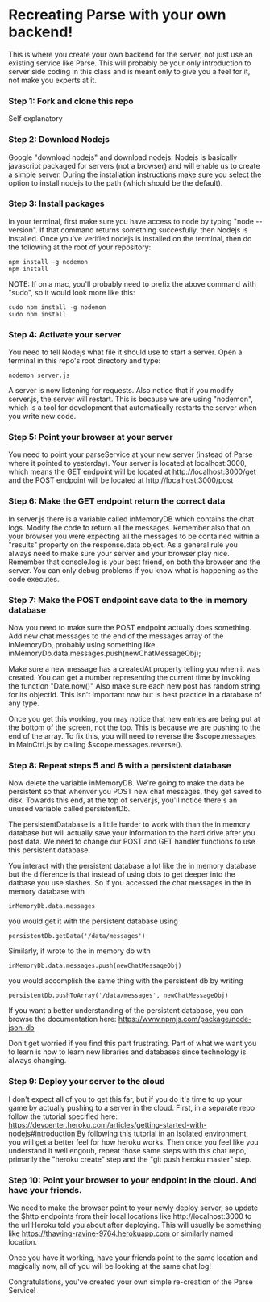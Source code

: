 Recreating Parse with your own backend!
========

This is where you create your own backend for the server, not just use an existing service like Parse. This will probably be your only introduction
to server side coding in this class and is meant only to give you a feel for it, not make you experts at it.

### Step 1: Fork and clone this repo
Self explanatory

### Step 2: Download Nodejs
Google "download nodejs" and download nodejs. Nodejs is basically javascript packaged for servers (not a browser) and will enable us to create a simple server.
During the installation instructions make sure you select the option to install nodejs to the path (which should be the default).

### Step 3: Install packages
In your terminal, first make sure you have access to node by typing "node --version". If that command returns something succesfully, then Nodejs is installed.
Once you've verified nodejs is installed on the terminal, then do the following at the root of your repository:
```
npm install -g nodemon
npm install
```
NOTE: If on a mac, you'll probably need to prefix the above command with "sudo", so it would look more like this:
```
sudo npm install -g nodemon
sudo npm install
```

### Step 4: Activate your server
You need to tell Nodejs what file it should use to start a server. Open a terminal in this repo's root directory and type:
```
nodemon server.js
```
A server is now listening for requests. Also notice that if you modify server.js, the server will restart. This is because we are using "nodemon",
which is a tool for development that automatically restarts the server when you write new code.

### Step 5: Point your browser at your server
You need to point your parseService at your new server (instead of Parse where it pointed to yesterday). Your server is located at localhost:3000,
which means the GET endpoint will be located at http://localhost:3000/get and the POST endpoint will be located at http://localhost:3000/post

### Step 6: Make the GET endpoint return the correct data
In server.js there is a variable called inMemoryDB which contains the chat logs. Modify the code to return all the messages.
Remember also that on your browser you were expecting all the messages to be contained within a "results" property on the response.data object.
As a general rule you always need to make sure your server and your browser play nice. Remember that console.log is your best friend, on both the browser
and the server. You can only debug problems if you know what is happening as the code executes.

### Step 7: Make the POST endpoint save data to the in memory database
Now you need to make sure the POST endpoint actually does something. Add new chat messages to the end of the messages array of the inMemoryDb,
probably using something like inMemoryDb.data.messages.push(newChatMessageObj);

Make sure a new message has a createdAt property telling you when it was created. You can get a number representing the current time by invoking the function "Date.now()"
Also make sure each new post has random string for its objectId. This isn't important now but is best practice in a database of any type.

Once you get this working, you may notice that new entries are being put at the bottom of the screen, not the top. This is because we are pushing
  to the end of the array. To fix this, you will need to reverse the $scope.messages in MainCtrl.js by calling $scope.messages.reverse().

### Step 8: Repeat steps 5 and 6 with a persistent database
Now delete the variable inMemoryDB. We're going to make the data be persistent so that whenver you POST new chat messages, they get saved to disk.
Towards this end, at the top of server.js, you'll notice there's an unused variable called persistentDb.

The persistentDatabase is a little harder to work with than the in memory database but will actually save your information to the hard drive after you post data.
We need to change our POST and GET handler functions to use this persistent database.

You interact with the persistent database a lot like the in memory database but the difference is that
 instead of using dots to get deeper into the datbase you use slashes. So if you accessed the chat messages in the
  in memory database with
```
inMemoryDb.data.messages
```
you would get it with the persistent database using

```
persistentDb.getData('/data/messages')
```

Similarly, if wrote to the in memory db with
```
inMemoryDb.data.messages.push(newChatMessageObj)
```
you would accomplish the same thing with the persistent db by writing
```
persistentDb.pushToArray('/data/messages', newChatMessageObj)
```

If you want a better understanding of the persistent database, you can browse the documentation here: https://www.npmjs.com/package/node-json-db

Don't get worried if you find this part frustrating. Part of what we want you to learn is how to learn new libraries and databases since technology is always changing.


### Step 9: Deploy your server to the cloud
I don't expect all of you to get this far, but if you do it's time to up your game by actually pushing to a server in the cloud.
First, in a separate repo follow the tutorial specified here: https://devcenter.heroku.com/articles/getting-started-with-nodejs#introduction
By following this tutorial in an isolated environment, you will get a better feel for how heroku works. Then once you feel like you understand it
well engouh, repeat those same steps with this chat repo, primarily the "heroku create" step and the "git push heroku master" step.

### Step 10: Point your browser to your endpoint in the cloud. And have your friends.
We need to make the browser point to your newly deploy server, so update the $http endpoints from their local locations like http://localhost:3000
to the url Heroku told you about after deploying. This will usually be something like https://thawing-ravine-9764.herokuapp.com or similarly named location.

Once you have it working, have your friends point to the same location and magically now, all of you will be looking at the same chat log!

Congratulations, you've created your own simple re-creation of the Parse Service!